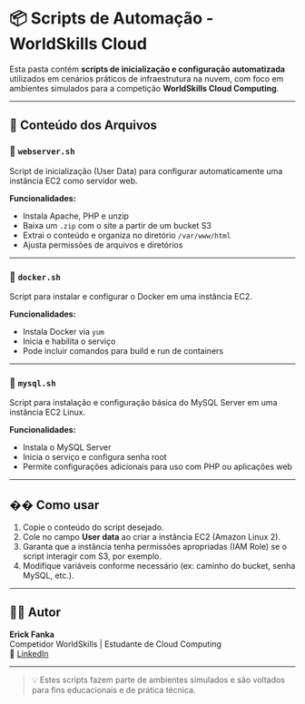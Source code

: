 # 📦 Scripts de Automação - WorldSkills Cloud

Esta pasta contém **scripts de inicialização e configuração automatizada** utilizados em cenários práticos de infraestrutura na nuvem, com foco em ambientes simulados para a competição **WorldSkills Cloud Computing**.

---

## 📂 Conteúdo dos Arquivos

### 🔧 `webserver.sh`
Script de inicialização (User Data) para configurar automaticamente uma instância EC2 como servidor web.

**Funcionalidades:**
- Instala Apache, PHP e unzip
- Baixa um `.zip` com o site a partir de um bucket S3
- Extrai o conteúdo e organiza no diretório `/var/www/html`
- Ajusta permissões de arquivos e diretórios

---

### 🐳 `docker.sh`
Script para instalar e configurar o Docker em uma instância EC2.

**Funcionalidades:**
- Instala Docker via `yum`
- Inicia e habilita o serviço
- Pode incluir comandos para build e run de containers

---

### 🐬 `mysql.sh`
Script para instalação e configuração básica do MySQL Server em uma instância EC2 Linux.

**Funcionalidades:**
- Instala o MySQL Server
- Inicia o serviço e configura senha root
- Permite configurações adicionais para uso com PHP ou aplicações web

---

## �� Como usar

1. Copie o conteúdo do script desejado.
2. Cole no campo **User data** ao criar a instância EC2 (Amazon Linux 2).
3. Garanta que a instância tenha permissões apropriadas (IAM Role) se o script interagir com S3, por exemplo.
4. Modifique variáveis conforme necessário (ex: caminho do bucket, senha MySQL, etc.).

---

## 👨‍💻 Autor

**Erick Fanka**  
Competidor WorldSkills | Estudante de Cloud Computing  
🔗 [LinkedIn](https://www.linkedin.com/in/erick-fanka-)

---

> 💡 Estes scripts fazem parte de ambientes simulados e são voltados para fins educacionais e de prática técnica.
